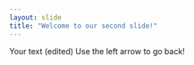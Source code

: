 ```yaml
---
layout: slide
title: "Welcome to our second slide!"
---
```

Your text (edited)
Use the left arrow to go back!
